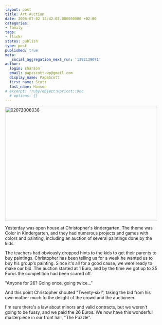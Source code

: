 ```yaml
---
layout: post
title: Art Auction
date: 2006-07-02 13:42:02.000000000 +02:00
categories:
- family
tags:
- flickr
status: publish
type: post
published: true
meta:
  _social_aggregation_next_run: '1392139071'
author:
  login: shanson
  email: papascott-wp@gmail.com
  display_name: PapaScott
  first_name: Scott
  last_name: Hanson
# excerpt: !ruby/object:Hpricot::Doc
  # options: {}
---
```

<p><a href="http://www.flickr.com/photos/papascott/179686673/" title="Photo Sharing"><img src="http://static.flickr.com/78/179686673_1cf205ab78.jpg" width="500" height="375" alt="02072006036" /></a></p>
<p>Yesterday was open house at Christopher's kindergarten. The theme was Color in Kindergarten, and they had numerous projects and games with colors and painting, including an auction of several paintings done by the kids.</p>
<p>The teachers had obviously dropped hints to the kids to get their parents to buy paintings. Christopher has been telling us for a week he wanted us to buy his group's painting. Since it's all for a good cause, we were ready to make our bid. The auction started at 1 Euro, and by the time we got up to 25 Euros the competition had been scared off. </p>
<p>"Anyone for 26? Going once, going twice..."</p>
<p>And this point Christopher shouted "Twenty-six!", taking the bid from his own mother much to the delight of the crowd and the auctioneer.</p>
<p>I'm sure there's a law about minors and valid contracts, but we weren't going to be fussy, and we paid the 26 Euros. We now have this wonderful masterpiece in our front hall, "The Puzzle".</p>
